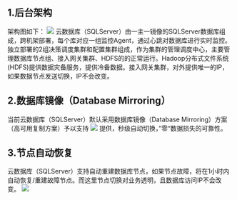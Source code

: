 ## 1.后台架构
架构图如下：
![](https://mccdn.qcloud.com/static/img/514a1ae9a57038309bb75ac09fb606b7/image.png)
云数据库（SQLServer）由一主一镜像的SQLServer数据库组成，跨机架部署，每个库对应一组监控Agent，通过心跳对数据库进行实时监控。独立部署的2组决策调度集群和配置集群组成，作为集群的管理调度中心，主要管理数据库节点组、接入网关集群、HDFS的的正常运行。Hadoop分布式文件系统(HDFS)提供数据灾备服务，提供冷备数据。接入网关集群，对外提供唯一的IP，如果数据节点发送切换，IP不会改变。

## 2.数据库镜像（Database Mirroring）
当前云数据库（SQLServer）默认采用数据库镜像（Database Mirroring）方案（高可用复制方案）予以支持
![](https://mccdn.qcloud.com/static/img/b271b907acf9f9e40a65d289c51d1ad1/image.png)
提供，秒级自动切换，”零“数据损失的可靠性。

## 3.节点自动恢复
云数据库（SQLServer）支持自动重建数据库节点，如果节点故障，将在1小时内自动恢复/重建故障节点。而这里节点切换对业务透明，且数据库访问IP不会改变。
![](https://mccdn.qcloud.com/static/img/a30d1011f9dc8646fd3a8eeae8c4cfb0/image.png)


